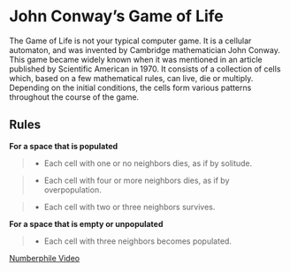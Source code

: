 # John Conway’s Game of Life
 
The Game of Life is not your typical computer game. It is a cellular automaton, and was invented by Cambridge mathematician John Conway.
This game became widely known when it was mentioned in an article published by Scientific American in 1970. It consists of a collection of cells which, based on a few mathematical rules, can live, die or multiply. Depending on the initial conditions, the cells form various patterns throughout the course of the game. 

## Rules
**For a space that is populated**

> - Each cell with one or no neighbors dies, as if by solitude.

> - Each cell with four or more neighbors dies, as if by overpopulation.

> - Each cell with two or three neighbors survives.

**For  a space that is empty or unpopulated**

> - Each cell with three neighbors becomes populated.


[Numberphile Video](https://www.youtube.com/watch?v=R9Plq-D1gEk)

